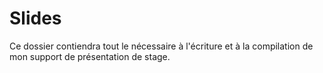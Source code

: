 # Slides
Ce dossier contiendra tout le nécessaire à l'écriture et à la compilation de mon support de présentation de stage.